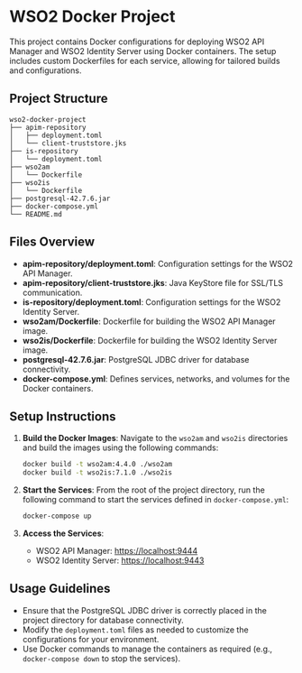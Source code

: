 # WSO2 Docker Project

This project contains Docker configurations for deploying WSO2 API Manager and WSO2 Identity Server using Docker containers. The setup includes custom Dockerfiles for each service, allowing for tailored builds and configurations.

## Project Structure

```
wso2-docker-project
├── apim-repository
│   ├── deployment.toml
│   └── client-truststore.jks
├── is-repository
│   └── deployment.toml
├── wso2am
│   └── Dockerfile
├── wso2is
│   └── Dockerfile
├── postgresql-42.7.6.jar
├── docker-compose.yml
└── README.md
```

## Files Overview

- **apim-repository/deployment.toml**: Configuration settings for the WSO2 API Manager.
- **apim-repository/client-truststore.jks**: Java KeyStore file for SSL/TLS communication.
- **is-repository/deployment.toml**: Configuration settings for the WSO2 Identity Server.
- **wso2am/Dockerfile**: Dockerfile for building the WSO2 API Manager image.
- **wso2is/Dockerfile**: Dockerfile for building the WSO2 Identity Server image.
- **postgresql-42.7.6.jar**: PostgreSQL JDBC driver for database connectivity.
- **docker-compose.yml**: Defines services, networks, and volumes for the Docker containers.

## Setup Instructions

1. **Build the Docker Images**:
   Navigate to the `wso2am` and `wso2is` directories and build the images using the following commands:
   ```bash
   docker build -t wso2am:4.4.0 ./wso2am
   docker build -t wso2is:7.1.0 ./wso2is
   ```

2. **Start the Services**:
   From the root of the project directory, run the following command to start the services defined in `docker-compose.yml`:
   ```bash
   docker-compose up
   ```

3. **Access the Services**:
   - WSO2 API Manager: [https://localhost:9444](https://localhost:9444)
   - WSO2 Identity Server: [https://localhost:9443](https://localhost:9443)

## Usage Guidelines

- Ensure that the PostgreSQL JDBC driver is correctly placed in the project directory for database connectivity.
- Modify the `deployment.toml` files as needed to customize the configurations for your environment.
- Use Docker commands to manage the containers as required (e.g., `docker-compose down` to stop the services).